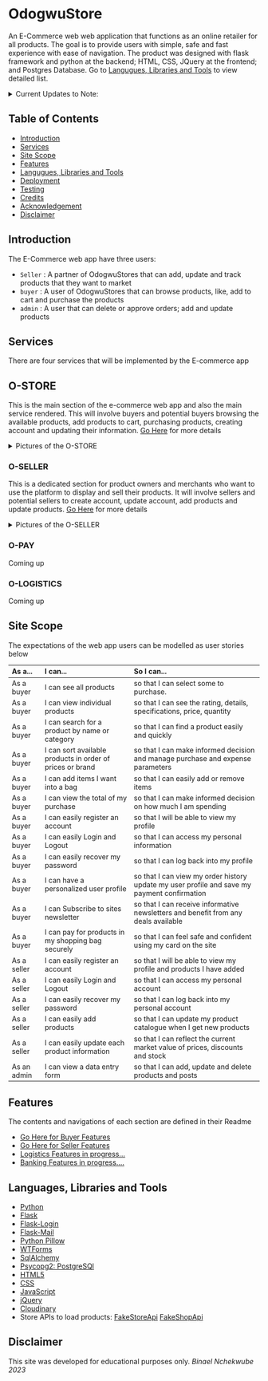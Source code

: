 # OdogwuStore  
An E-Commerce web web application that functions as an online retailer for all products. The goal is to provide users with simple, safe and fast experience with ease of navigation. The product was designed with flask framework and python at the backend; HTML, CSS, JQuery at the frontend; and Postgres Database. Go to [Langugues, Libraries and Tools](#languages-libraries-and-tools) to view detailed list.
<br>
<details>
<summary> Current Updates to Note:</summary>
- Only the <a href="https://o-store.onrender.com/o-seller">seller</a> section has been completed
<br>
- You can login to test the seller section using &nbsp;&nbsp; email: udokaife7@gmail.com   &nbsp;&nbsp;  password: o-store
<br>
- The main section (buyer page) is currently under developement, only the <a href="https://o-store.onrender.com">homepage</a> has been designed
</details>

## Table of Contents
- [Introduction](#introduction)
- [Services](#services)
- [Site Scope](#site-scope)
- [Features](#features)
- [Langugues, Libraries and Tools](#languages-libraries-and-tools)
- [Deployment](#deployment)
- [Testing](#testing)
- [Credits](#credits)
- [Acknowledgement](#acknowledgement)
- [Disclaimer](#disclaimer)

## Introduction
The E-Commerce web app have three users:
* `Seller` : A partner of OdogwuStores that can add, update and track products that they want to market
* `buyer` : A user of OdogwuStores that can browse products, like, add to cart and purchase the products
* `admin` : A user that can delete or approve orders; add and update products

## Services
There are four services that will be implemented by the E-commerce app

## O-STORE
This is the main section of the e-commerce web app and also the main service rendered. This will involve buyers and potential buyers browsing the available products, add products to cart, purchasing products, creating account and updating their information. [Go Here](/api/routes/buyer) for more details
<details>
  <Summary>Pictures of the O-STORE</Summary>
  <br>
    <img src="/gh_images/buyer2.jpeg">
    <br>
    <img src="/gh_images/buyer3.jpeg">
</details>

### O-SELLER
This is a dedicated section for product owners and merchants who want to use the platform to display and sell their products. It will involve sellers and potential sellers to create account, update account, add products and update products. [Go Here](/api/routes/seller) for more details
<details>
  <Summary>Pictures of the O-SELLER</Summary>
    <br>
    <img src="/gh_images/seller2.jpeg">
    <br>
    <img src="/gh_images/seller3.jpeg">
</details>

### O-PAY
Coming up

### O-LOGISTICS
Coming up

## Site Scope
The expectations of the web app users can be modelled as user stories below

| As a...                  | I can...                                                   | So I can...                                                                 |
| :------------            |   :------------------------                                |        :--------------------------                                          |
|As a buyer               | I can see all products           |  so that I can select some to purchase.                                          |
|As a buyer               | I can view individual products                          |so that I can see the rating, details, specifications, price, quantity
|As a buyer               |I can search for a product by name or category           |so that I can find a product easily and quickly
|As a buyer               |I can sort available products in order of prices or brand |so that I can make informed decision and manage purchase and expense parameters
|As a buyer               |I can add items I want into a bag                        |so that I can easily add or remove items
|As a buyer                |I can view the total of my purchase                       |so that I can make informed decision on how much I am spending
|As a buyer             |I can easily register an account                       |so that I will be able to view my profile
|As a buyer             |I can easily Login and Logout                          |so that I can access my personal information
|As a buyer             |I can easily recover my password                       |so that I can log back into my profile
|As a buyer             |I can have a personalized user profile                 |so that I can view my order history update my user profile and save my payment confirmation
|As a buyer             |I can Subscribe to sites newsletter                    |so that I can receive informative newsletters and benefit from any deals available
|As a buyer               |I can pay for products in my shopping bag securely     |so that I can feel safe and confident using my card on the site
|As a seller             |I can easily register an account                       |so that I will be able to view my profile and products I have added
|As a seller             |I can easily Login and Logout                          |so that I can access my personal account
|As a seller             |I can easily recover my password                       |so that I can log back into my personal account
|As a seller             |I can easily add products                              |so that I can update my product catalogue when I get new products
|As a seller            |I can easily update each product information            |so that I can reflect the current market value of prices, discounts and stock
|As an admin        |I can view a data entry form                           |so that I can add, update and delete products and posts

## Features
The contents and navigations of each section are defined in their Readme
- [Go Here for Buyer Features](/api/routes/buyer)
- [Go Here for Seller Features](/api/routes/seller)
- [Logistics Features in progress...](/api/routes/)
- [Banking Features in progress....](/api/routes/)

## Languages, Libraries and Tools
* [Python](https://www.python.org/)
* [Flask](https://flask.palletsprojects.com/en/3.0.x/)
* [Flask-Login](https://flask-login.readthedocs.io/)
* [Flask-Mail](https://pythonhosted.org/Flask-Mail/)
* [Python Pillow](https://pillow.readthedocs.io/en/stable)
* [WTForms](https://wtforms.readthedocs.io/)
* [SqlAlchemy](https://www.sqlalchemy.org/)
* [Psycopg2: PostgreSQl](https://www.postgresql.org/)
* [HTML5](https://en.wikipedia.org/wiki/HTML5)
* [CSS](https://en.wikipedia.org/wiki/CSS)
* [JavaScript](https://en.wikipedia.org/wiki/JavaScript)
* [jQuery](https://jquery.com/)
* [Cloudinary](https://cloudinary.com/)
* Store APIs to load products: [FakeStoreApi](https://fakestoreapi.com/) [FakeShopApi](https://www.fakeshop-api.com/)

## Disclaimer
This site was developed for educational purposes only. _Binael Nchekwube 2023_
